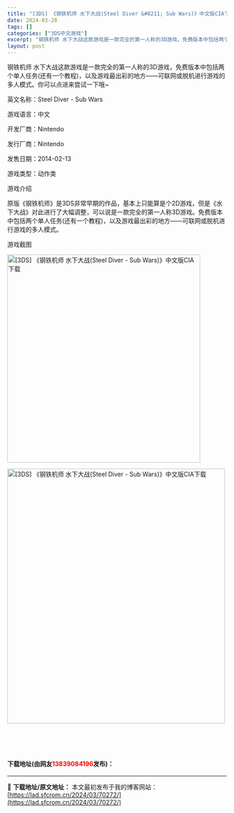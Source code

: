 ```yaml
---
title: "[3DS] 《钢铁机师 水下大战(Steel Diver &#8211; Sub Wars)》中文版CIA下载"
date: 2024-03-28
tags: []
categories: ["3DS中文游戏"]
excerpt: "钢铁机师 水下大战这款游戏是一款完全的第一人称的3D游戏，免费版本中包括两个单人任务(还有一个教程)，以及游戏最出彩的地方&mdash;&mdash;可联网或脱机进行游戏的多人模式。你可以点进来尝试一下哦~ 英文名称：Steel Diver - Sub Wars 游戏语言：中文 开发厂商：Ninte&hellip;"
layout: post
---
```


 <p>钢铁机师 水下大战这款游戏是一款完全的第一人称的3D游戏，免费版本中包括两个单人任务(还有一个教程)，以及游戏最出彩的地方&mdash;&mdash;可联网或脱机进行游戏的多人模式。你可以点进来尝试一下哦~</p> <p>英文名称：Steel Diver - Sub Wars</p> <p>游戏语言：中文</p> <p>开发厂商：Nintendo</p> <p>发行厂商：Nintendo</p> <p>发售日期：2014-02-13</p> <p>游戏类型：动作类</p> <p>游戏介绍</p> <p>原版《钢铁机师》是3DS非常早期的作品，基本上只能算是个2D游戏，但是《水下大战》对此进行了大幅调整，可以说是一款完全的第一人称3D游戏。免费版本中包括两个单人任务(还有一个教程)，以及游戏最出彩的地方&mdash;&mdash;可联网或脱机进行游戏的多人模式。</p> <p>游戏截图</p> <p><img src="https://lad.sfcrom.cn/wp-content/uploads/2024/03/20240328_6605237f22acc.webp" style="width: 443px; height: 476px;" alt="[3DS] 《钢铁机师 水下大战(Steel Diver - Sub Wars)》中文版CIA下载" /></p> <p><img src="https://lad.sfcrom.cn/wp-content/uploads/2024/03/20240328_6605237f816a9.webp" style="width: 500px; height: 583px;" alt="[3DS] 《钢铁机师 水下大战(Steel Diver - Sub Wars)》中文版CIA下载" /></p> <p>&nbsp;</p> <p>&nbsp;</p> <p><h4>下载地址(由网友<font color="red">13839084196</font>发布)：</h4></p> 

---
📖 **下载地址/原文地址：** 本文最初发布于我的博客网站：[https://lad.sfcrom.cn/2024/03/70272/](https://lad.sfcrom.cn/2024/03/70272/)
